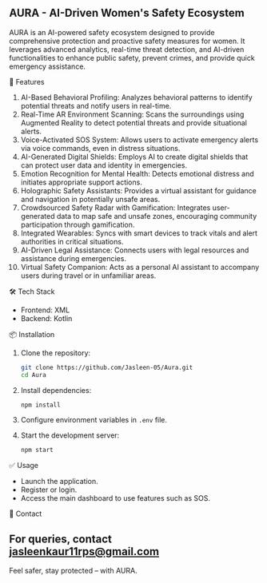 ## **AURA - AI-Driven Women's Safety Ecosystem**

AURA is an AI-powered safety ecosystem designed to provide comprehensive protection and proactive safety measures for women. It leverages advanced analytics, real-time threat detection, and AI-driven functionalities to enhance public safety, prevent crimes, and provide quick emergency assistance.

🚀 Features

1. AI-Based Behavioral Profiling: Analyzes behavioral patterns to identify potential threats and notify users in real-time.
2. Real-Time AR Environment Scanning: Scans the surroundings using Augmented Reality to detect potential threats and provide situational alerts.
3. Voice-Activated SOS System: Allows users to activate emergency alerts via voice commands, even in distress situations.
4. AI-Generated Digital Shields: Employs AI to create digital shields that can protect user data and identity in emergencies.
5. Emotion Recognition for Mental Health: Detects emotional distress and initiates appropriate support actions.
6. Holographic Safety Assistants: Provides a virtual assistant for guidance and navigation in potentially unsafe areas.
7. Crowdsourced Safety Radar with Gamification: Integrates user-generated data to map safe and unsafe zones, encouraging community participation through gamification.
8. Integrated Wearables: Syncs with smart devices to track vitals and alert authorities in critical situations.
9. AI-Driven Legal Assistance: Connects users with legal resources and assistance during emergencies.
10. Virtual Safety Companion: Acts as a personal AI assistant to accompany users during travel or in unfamiliar areas.

🛠️ Tech Stack

* Frontend: XML
* Backend: Kotlin
  
📦 Installation

1. Clone the repository:

   ```bash
   git clone https://github.com/Jasleen-05/Aura.git
   cd Aura
   ```

2. Install dependencies:

   ```bash
   npm install
   ```

3. Configure environment variables in `.env` file.

4. Start the development server:

   ```bash
   npm start
   ```

✅ Usage

* Launch the application.
* Register or login.
* Access the main dashboard to use features such as SOS.

📧 Contact

For queries, contact jasleenkaur11rps@gmail.com
---

Feel safer, stay protected – with AURA.

